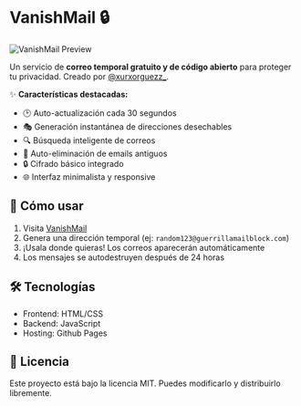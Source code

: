 # VanishMail 🔒

![VanishMail Preview](https://via.placeholder.com/800x400.png?text=VanishMail+Preview+%7C+Auto-refresh+%2C+Disposable+Emails+%26+Privacy)

Un servicio de **correo temporal gratuito y de código abierto** para proteger tu privacidad. Creado por [@xurxorguezz_](https://github.com/xurxorguezz_).

✨ **Características destacadas:**
- 🕑 Auto-actualización cada 30 segundos
- 🎭 Generación instantánea de direcciones desechables
- 🔍 Búsqueda inteligente de correos
- 🧹 Auto-eliminación de emails antiguos
- 🔒 Cifrado básico integrado
- 🌐 Interfaz minimalista y responsive

## 🚀 Cómo usar
1. Visita [VanishMail](https://xurxorguezz.github.io/VanishMAil)
2. Genera una dirección temporal (ej: `random123@guerrillamailblock.com`)
3. ¡Usala donde quieras! Los correos aparecerán automáticamente
4. Los mensajes se autodestruyen después de 24 horas

## 🛠️ Tecnologías
- Frontend: HTML/CSS
- Backend: JavaScript
- Hosting: Github Pages

## 📜 Licencia
Este proyecto está bajo la licencia MIT. Puedes modificarlo y distribuirlo libremente.

